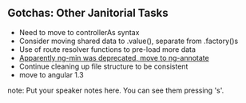 ##  Gotchas: Other Janitorial Tasks

- Need to move to controllerAs syntax
- Consider moving shared data to .value(), separate from .factory()s
- Use of route resolver functions to pre-load more data
- [Apparently ng-min was deprecated, move to ng-annotate](https://github.com/johnpapa/angularjs-styleguide#minification-and-annotation)
- Continue cleaning up file structure to be consistent
- move to angular 1.3

note:
    Put your speaker notes here.
    You can see them pressing 's'.
